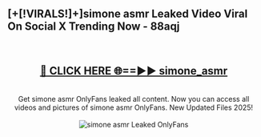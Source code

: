 <h2>[+[!VIRALS!]+]simone asmr Leaked Video Viral On Social X Trending Now - 88aqj</h2>
<br>
<div align="center">
<h2><a href="https://libra.edu.pl?simone_asmr" rel="nofollow">🔴 CLICK HERE 🌐==►► simone_asmr</a></h2>
<br>
Get simone asmr OnlyFans leaked all content. Now you can access all videos and pictures of simone asmr OnlyFans. New Updated Files 2025!
<br>
<br>
<a href="https://libra.edu.pl?simone_asmr" rel="nofollow" data-target="animated-image.originalLink"><img src="https://i.ibb.co.com/WyWwxjT/player-gif2.gif" alt="simone asmr Leaked OnlyFans" style="max-width: 100%; display: inline-block;" data-target="animated-image.originalImage"></a>
</div>
<br>